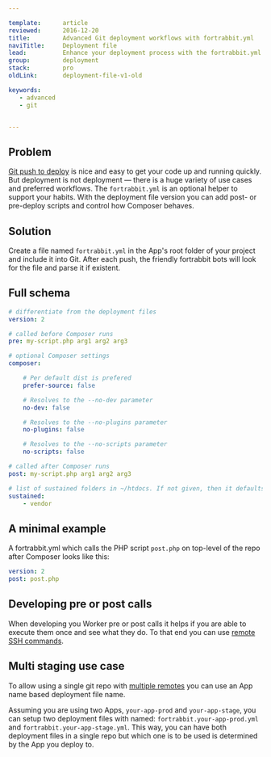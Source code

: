 ```yaml
---

template:      article
reviewed:      2016-12-20
title:         Advanced Git deployment workflows with fortrabbit.yml
naviTitle:     Deployment file
lead:          Enhance your deployment process with the fortrabbit.yml deployment file.
group:         deployment
stack:         pro
oldLink:       deployment-file-v1-old

keywords:
   - advanced
   - git


---
```


## Problem

[Git push to deploy](git) is nice and easy to get your code up and running quickly. But deployment is not deployment — there is a huge variety of use cases and preferred workflows. The `fortrabbit.yml` is an optional helper to support your habits. With the deployment file version you can add post- or pre-deploy scripts and control how Composer behaves.

## Solution

Create a file named `fortrabbit.yml` in the App's root folder of your project and include it into Git. After each push, the friendly fortrabbit bots will look for the file and parse it if existent.

## Full schema

```yml
# differentiate from the deployment files
version: 2

# called before Composer runs
pre: my-script.php arg1 arg2 arg3

# optional Composer settings
composer:

    # Per default dist is prefered
    prefer-source: false

    # Resolves to the --no-dev parameter
    no-dev: false

    # Resolves to the --no-plugins parameter
    no-plugins: false

    # Resolves to the --no-scripts parameter
    no-scripts: false

# called after Composer runs
post: my-script.php arg1 arg2 arg3

# list of sustained folders in ~/htdocs. If not given, then it defaults to the "vendor" folder
sustained:
    - vendor

```


## A minimal example

A fortrabbit.yml which calls the PHP script `post.php` on top-level of the repo after Composer looks like this:

```yml
version: 2
post: post.php

```

## Developing pre or post calls

When developing you Worker pre or post calls it helps if you are able to execute them once and see what they do. To that end you can use [remote SSH commands](/remote-ssh-execution-pro).

## Multi staging use case

To allow using a single git repo with [multiple remotes](multi-staging) you can use an App name based deployment file name.

Assuming you are using two Apps, `your-app-prod` and `your-app-stage`, you can setup two deployment files with named: `fortrabbit.your-app-prod.yml` and `fortrabbit.your-app-stage.yml`. This way, you can have both deployment files in a single repo but which one is to be used is determined by the App you deploy to.
